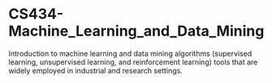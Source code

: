 # CS434-Machine_Learning_and_Data_Mining
Introduction to machine learning and data mining algorithms (supervised learning, unsupervised learning, and reinforcement learning) tools that are widely employed in industrial and research settings.
